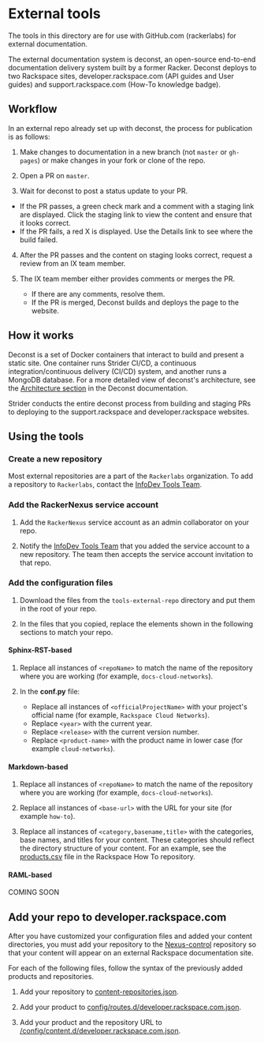 # External tools

The tools in this directory are for use with GitHub.com (rackerlabs) for
external documentation.

The external documentation system is deconst, an open-source end-to-end documentation delivery system built by a
former Racker. Deconst deploys to two Rackspace sites,
developer.rackspace.com (API guides and User guides) and support.rackspace.com (How-To knowledge badge).

## Workflow

In an external repo already set up with deconst, the process for publication is
as follows:

1. Make changes to documentation in a new branch (not `master` or `gh-pages`) or make changes in your fork or clone of the repo.

2. Open a PR on `master`.

3. Wait for deconst to post a status update to your PR.

  - If the PR passes, a green check mark and a comment with a staging link are displayed. Click the staging link to view the content and ensure that it looks correct.
  - If the PR fails, a red X is displayed. Use the Details link to see where the build failed.

4. After the PR passes and the content on staging looks correct, request a review from an IX team member.

5. The IX team member either provides comments or merges the PR.

    - If there are any comments, resolve them.
    - If the PR is merged, Deconst builds and deploys the page to the website.

## How it works

Deconst is a set of Docker containers that interact to build and present a
static site. One container runs Strider CI/CD, a continuous integration/continuous delivery (CI/CD) system, and
another runs a MongoDB database. For a more detailed view of deconst's
architecture, see the [Architecture section](http://deconst-docs-rtd.readthedocs.io/en/latest/developing/architecture.html) in the Deconst documentation.

Strider conducts the entire deconst process from building and staging PRs to
deploying to the support.rackspace and developer.rackspace websites.

## Using the tools

### Create a new repository

Most external repositories are a part of the `Rackerlabs`
organization. To add a repository to `Rackerlabs`, contact the
[InfoDev Tools Team](mailto:mailto:infodev-tools@rackspace.com).

### Add the RackerNexus service account

1. Add the `RackerNexus` service account as an admin collaborator on your repo.

2. Notify the [InfoDev Tools
Team](mailto:mailto:infodev-tools@rackspace.com) that you added the
service account to a new repository. The team then accepts the service
account invitation to that repo.

### Add the configuration files

1. Download the files from the `tools-external-repo` directory and put them in the root of your repo.

2. In the files that you copied, replace the elements shown in the following sections to match your repo.

#### Sphinx-RST-based

1.  Replace all instances of `<repoName>` to match the name of the
    repository where you are working (for example,
    `docs-cloud-networks`).
2.  In the **conf.py** file:

    - Replace all instances of `<officialProjectName>` with your
      project's official name (for example, `Rackspace Cloud
      Networks`).
    - Replace `<year>` with the current year.
    - Replace `<release>` with the current version number.
    - Replace `<product-name>` with the product name in lower case
      (for example `cloud-networks`).

#### Markdown-based

1. Replace all instances of `<repoName>` to match the name of the repository where you are working (for example, `docs-cloud-networks`).

2. Replace all instances of `<base-url>` with the URL for your site (for example `how-to`).

3. Replace all instances of `<category,basename,title>` with the categories, base names, and titles for your content. These categories should reflect the directory structure of your content. For an example, see the [products.csv](https://github.com/rackerlabs/rackspace-how-to/blob/master/products.csv) file in the Rackspace How To repository.

#### RAML-based

COMING SOON

## Add your repo to developer.rackspace.com

After you have customized your configuration files and added your content directories, you must add your repository to the [Nexus-control](https://github.com/rackerlabs/nexus-control) repository so that your content will appear on an external Rackspace documentation site.

For each of the following files, follow the syntax of the previously added products and repositories.

1. Add your repository to [content-repositories.json](https://github.com/rackerlabs/nexus-control/blob/master/content-repositories.json).

2. Add your product to [config/routes.d/developer.rackspace.com.json](https://github.com/rackerlabs/nexus-control/blob/master/config/routes.d/developer.rackspace.com.json).

3. Add your product and the repository URL to [/config/content.d/developer.rackspace.com.json](https://github.com/rackerlabs/nexus-control/blob/master/config/content.d/developer.rackspace.com.json).
